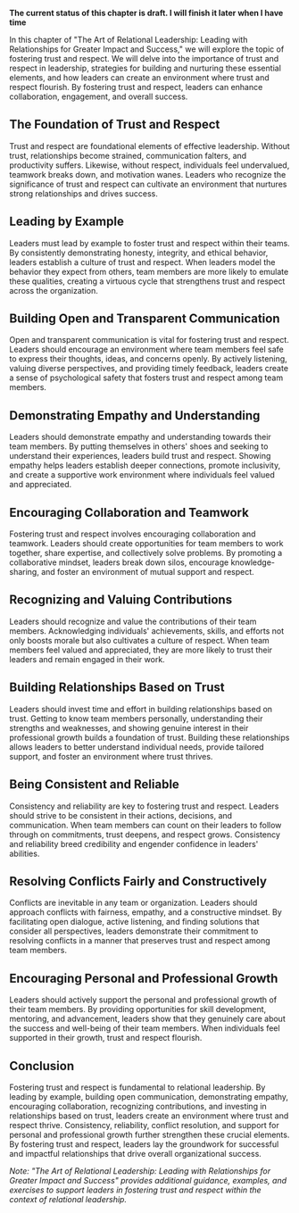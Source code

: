 **The current status of this chapter is draft. I will finish it later when I have time**

In this chapter of "The Art of Relational Leadership: Leading with Relationships for Greater Impact and Success," we will explore the topic of fostering trust and respect. We will delve into the importance of trust and respect in leadership, strategies for building and nurturing these essential elements, and how leaders can create an environment where trust and respect flourish. By fostering trust and respect, leaders can enhance collaboration, engagement, and overall success.

The Foundation of Trust and Respect
-----------------------------------

Trust and respect are foundational elements of effective leadership. Without trust, relationships become strained, communication falters, and productivity suffers. Likewise, without respect, individuals feel undervalued, teamwork breaks down, and motivation wanes. Leaders who recognize the significance of trust and respect can cultivate an environment that nurtures strong relationships and drives success.

Leading by Example
------------------

Leaders must lead by example to foster trust and respect within their teams. By consistently demonstrating honesty, integrity, and ethical behavior, leaders establish a culture of trust and respect. When leaders model the behavior they expect from others, team members are more likely to emulate these qualities, creating a virtuous cycle that strengthens trust and respect across the organization.

Building Open and Transparent Communication
-------------------------------------------

Open and transparent communication is vital for fostering trust and respect. Leaders should encourage an environment where team members feel safe to express their thoughts, ideas, and concerns openly. By actively listening, valuing diverse perspectives, and providing timely feedback, leaders create a sense of psychological safety that fosters trust and respect among team members.

Demonstrating Empathy and Understanding
---------------------------------------

Leaders should demonstrate empathy and understanding towards their team members. By putting themselves in others' shoes and seeking to understand their experiences, leaders build trust and respect. Showing empathy helps leaders establish deeper connections, promote inclusivity, and create a supportive work environment where individuals feel valued and appreciated.

Encouraging Collaboration and Teamwork
--------------------------------------

Fostering trust and respect involves encouraging collaboration and teamwork. Leaders should create opportunities for team members to work together, share expertise, and collectively solve problems. By promoting a collaborative mindset, leaders break down silos, encourage knowledge-sharing, and foster an environment of mutual support and respect.

Recognizing and Valuing Contributions
-------------------------------------

Leaders should recognize and value the contributions of their team members. Acknowledging individuals' achievements, skills, and efforts not only boosts morale but also cultivates a culture of respect. When team members feel valued and appreciated, they are more likely to trust their leaders and remain engaged in their work.

Building Relationships Based on Trust
-------------------------------------

Leaders should invest time and effort in building relationships based on trust. Getting to know team members personally, understanding their strengths and weaknesses, and showing genuine interest in their professional growth builds a foundation of trust. Building these relationships allows leaders to better understand individual needs, provide tailored support, and foster an environment where trust thrives.

Being Consistent and Reliable
-----------------------------

Consistency and reliability are key to fostering trust and respect. Leaders should strive to be consistent in their actions, decisions, and communication. When team members can count on their leaders to follow through on commitments, trust deepens, and respect grows. Consistency and reliability breed credibility and engender confidence in leaders' abilities.

Resolving Conflicts Fairly and Constructively
---------------------------------------------

Conflicts are inevitable in any team or organization. Leaders should approach conflicts with fairness, empathy, and a constructive mindset. By facilitating open dialogue, active listening, and finding solutions that consider all perspectives, leaders demonstrate their commitment to resolving conflicts in a manner that preserves trust and respect among team members.

Encouraging Personal and Professional Growth
--------------------------------------------

Leaders should actively support the personal and professional growth of their team members. By providing opportunities for skill development, mentoring, and advancement, leaders show that they genuinely care about the success and well-being of their team members. When individuals feel supported in their growth, trust and respect flourish.

Conclusion
----------

Fostering trust and respect is fundamental to relational leadership. By leading by example, building open communication, demonstrating empathy, encouraging collaboration, recognizing contributions, and investing in relationships based on trust, leaders create an environment where trust and respect thrive. Consistency, reliability, conflict resolution, and support for personal and professional growth further strengthen these crucial elements. By fostering trust and respect, leaders lay the groundwork for successful and impactful relationships that drive overall organizational success.

*Note: "The Art of Relational Leadership: Leading with Relationships for Greater Impact and Success" provides additional guidance, examples, and exercises to support leaders in fostering trust and respect within the context of relational leadership.*
